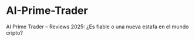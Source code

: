 # AI-Prime-Trader
AI Prime Trader – Reviews 2025: ¿Es fiable o una nueva estafa en el mundo cripto?

